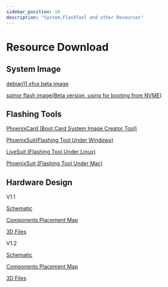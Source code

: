 ```yaml
---
sidebar_position: 10
description: "System,FlashTool and other Resources"
---
```


# Resource Download

## System Image

[debian11 xfce beta image](https://mega.nz/file/g7AWVBZJ#xkDOIJYHvgUngdKUgW7D_aSaVPifyYZDOG0fUOtgAMk)

[spinor flash image(Beta version, using for booting from NVME)](https://mega.nz/file/BiBjEbyb#6BXpTYRc9wgCdLufYkxlMVXwNxKZMHYM2yio94zwg-k)

## Flashing Tools

[PhoenixCard (Boot Card System Image Creator Tool)](https://dl.radxa.com/tools/windows/PhoenixCard_V4.3.1.zip)

[PhoenixSuit(Flashing Tool Under Windows)](https://dl.radxa.com/tools/windows/PhoenixSuit_V2.0.4.zip)

[LiveSuit (Flashing Tool Under Linux)](https://dl.radxa.com/tools/linux/LiveSuit_Linux_V3.0.8.zip)

[PhoenixSuit (Flashing Tool Under Mac)](https://dl.radxa.com/tools/mac/PhoenixSuit_MacOS_V1.0.1.zip)

## Hardware Design

V1.1

[Schematic](https://dl.radxa.com/cubie/a5e/docs/hw/v1.1/radxa_cubie_a5e_schematic_v1.1_20250113.pdf)

[Components Placement Map](https://dl.radxa.com/cubie/a5e/docs/hw/v1.1/radxa_cubie_a5e_components_placement_map_v1.1_20250113.pdf)

[3D Files](https://dl.radxa.com/cubie/a5e/docs/hw/v1.1/radxa_cubie_a5e_pcba_3d_v1.1_stp_20250224.zip)

V1.2

[Schematic](https://dl.radxa.com/cubie/a5e/docs/hw/v1.2/radxa_cubie_a5e_schematic_v1.2_20250113.pdf)

[Components Placement Map](https://dl.radxa.com/cubie/a5e/docs/hw/v1.2/radxa_cubie_a5e_components_placement_map_v1.2_20250113.pdf)

[3D Files](https://dl.radxa.com/cubie/a5e/docs/hw/v1.2/radxa_cubie_a5e_pcba_3d_v1.2_stp_20250224.zip)
